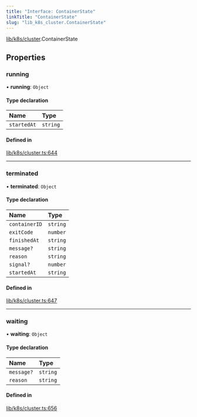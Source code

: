 ```yaml
---
title: "Interface: ContainerState"
linkTitle: "ContainerState"
slug: "lib_k8s_cluster.ContainerState"
---
```


[lib/k8s/cluster](../modules/lib_k8s_cluster.md).ContainerState

## Properties

### running

• **running**: `Object`

#### Type declaration

| Name | Type |
| :------ | :------ |
| `startedAt` | `string` |

#### Defined in

[lib/k8s/cluster.ts:644](https://github.com/headlamp-k8s/headlamp/blob/a8b3c4c6/frontend/src/lib/k8s/cluster.ts#L644)

___

### terminated

• **terminated**: `Object`

#### Type declaration

| Name | Type |
| :------ | :------ |
| `containerID` | `string` |
| `exitCode` | `number` |
| `finishedAt` | `string` |
| `message?` | `string` |
| `reason` | `string` |
| `signal?` | `number` |
| `startedAt` | `string` |

#### Defined in

[lib/k8s/cluster.ts:647](https://github.com/headlamp-k8s/headlamp/blob/a8b3c4c6/frontend/src/lib/k8s/cluster.ts#L647)

___

### waiting

• **waiting**: `Object`

#### Type declaration

| Name | Type |
| :------ | :------ |
| `message?` | `string` |
| `reason` | `string` |

#### Defined in

[lib/k8s/cluster.ts:656](https://github.com/headlamp-k8s/headlamp/blob/a8b3c4c6/frontend/src/lib/k8s/cluster.ts#L656)
